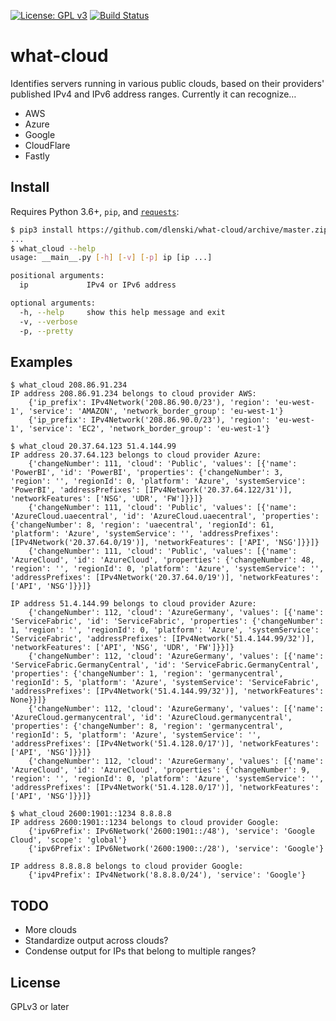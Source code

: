 [![License: GPL v3](https://img.shields.io/badge/License-GPL%20v3-blue.svg)](https://www.gnu.org/licenses/gpl-3.0)
[![Build Status](https://api.travis-ci.org/dlenski/what-cloud.png)](https://travis-ci.com/github/dlenski/what-cloud)

# what-cloud

Identifies servers running in various public clouds, based on their providers'
published IPv4 and IPv6 address ranges. Currently it can recognize…

* AWS
* Azure
* Google
* CloudFlare
* Fastly

## Install

Requires Python 3.6+, `pip`, and [`requests`](https://docs.python-requests.org):

```sh
$ pip3 install https://github.com/dlenski/what-cloud/archive/master.zip
...
$ what_cloud --help
usage: __main__.py [-h] [-v] [-p] ip [ip ...]

positional arguments:
  ip             IPv4 or IPv6 address

optional arguments:
  -h, --help     show this help message and exit
  -v, --verbose
  -p, --pretty
```

## Examples

```
$ what_cloud 208.86.91.234
IP address 208.86.91.234 belongs to cloud provider AWS:
	{'ip_prefix': IPv4Network('208.86.90.0/23'), 'region': 'eu-west-1', 'service': 'AMAZON', 'network_border_group': 'eu-west-1'}
	{'ip_prefix': IPv4Network('208.86.90.0/23'), 'region': 'eu-west-1', 'service': 'EC2', 'network_border_group': 'eu-west-1'}
```

```
$ what_cloud 20.37.64.123 51.4.144.99
IP address 20.37.64.123 belongs to cloud provider Azure:
	{'changeNumber': 111, 'cloud': 'Public', 'values': [{'name': 'PowerBI', 'id': 'PowerBI', 'properties': {'changeNumber': 3, 'region': '', 'regionId': 0, 'platform': 'Azure', 'systemService': 'PowerBI', 'addressPrefixes': [IPv4Network('20.37.64.122/31')], 'networkFeatures': ['NSG', 'UDR', 'FW']}}]}
	{'changeNumber': 111, 'cloud': 'Public', 'values': [{'name': 'AzureCloud.uaecentral', 'id': 'AzureCloud.uaecentral', 'properties': {'changeNumber': 8, 'region': 'uaecentral', 'regionId': 61, 'platform': 'Azure', 'systemService': '', 'addressPrefixes': [IPv4Network('20.37.64.0/19')], 'networkFeatures': ['API', 'NSG']}}]}
	{'changeNumber': 111, 'cloud': 'Public', 'values': [{'name': 'AzureCloud', 'id': 'AzureCloud', 'properties': {'changeNumber': 48, 'region': '', 'regionId': 0, 'platform': 'Azure', 'systemService': '', 'addressPrefixes': [IPv4Network('20.37.64.0/19')], 'networkFeatures': ['API', 'NSG']}}]}

IP address 51.4.144.99 belongs to cloud provider Azure:
	{'changeNumber': 112, 'cloud': 'AzureGermany', 'values': [{'name': 'ServiceFabric', 'id': 'ServiceFabric', 'properties': {'changeNumber': 1, 'region': '', 'regionId': 0, 'platform': 'Azure', 'systemService': 'ServiceFabric', 'addressPrefixes': [IPv4Network('51.4.144.99/32')], 'networkFeatures': ['API', 'NSG', 'UDR', 'FW']}}]}
	{'changeNumber': 112, 'cloud': 'AzureGermany', 'values': [{'name': 'ServiceFabric.GermanyCentral', 'id': 'ServiceFabric.GermanyCentral', 'properties': {'changeNumber': 1, 'region': 'germanycentral', 'regionId': 5, 'platform': 'Azure', 'systemService': 'ServiceFabric', 'addressPrefixes': [IPv4Network('51.4.144.99/32')], 'networkFeatures': None}}]}
	{'changeNumber': 112, 'cloud': 'AzureGermany', 'values': [{'name': 'AzureCloud.germanycentral', 'id': 'AzureCloud.germanycentral', 'properties': {'changeNumber': 8, 'region': 'germanycentral', 'regionId': 5, 'platform': 'Azure', 'systemService': '', 'addressPrefixes': [IPv4Network('51.4.128.0/17')], 'networkFeatures': ['API', 'NSG']}}]}
	{'changeNumber': 112, 'cloud': 'AzureGermany', 'values': [{'name': 'AzureCloud', 'id': 'AzureCloud', 'properties': {'changeNumber': 9, 'region': '', 'regionId': 0, 'platform': 'Azure', 'systemService': '', 'addressPrefixes': [IPv4Network('51.4.128.0/17')], 'networkFeatures': ['API', 'NSG']}}]}
```

```
$ what_cloud 2600:1901::1234 8.8.8.8
IP address 2600:1901::1234 belongs to cloud provider Google:
	{'ipv6Prefix': IPv6Network('2600:1901::/48'), 'service': 'Google Cloud', 'scope': 'global'}
	{'ipv6Prefix': IPv6Network('2600:1900::/28'), 'service': 'Google'}

IP address 8.8.8.8 belongs to cloud provider Google:
	{'ipv4Prefix': IPv4Network('8.8.8.0/24'), 'service': 'Google'}
```

## TODO

* More clouds
* Standardize output across clouds?
* Condense output for IPs that belong to multiple ranges?

## License

GPLv3 or later
